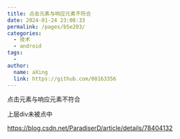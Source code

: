 ```yaml
---
title: 点击元素与响应元素不符合
date: 2024-01-24 23:08:33
permalink: /pages/b5e203/
categories:
  - 技术
  - android
tags:
  - 
author: 
  name: aXing
  link: https://github.com/08163356
---
```


点击元素与响应元素不符合

上层div未被点中

https://blog.csdn.net/ParadiserD/article/details/78404132

<!-- more -->
